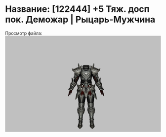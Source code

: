# Название: [122444] +5 Тяж. досп пок. Деможар | Рыцарь-Мужчина

Просмотр файла:
![p000034.png](p000034.png)